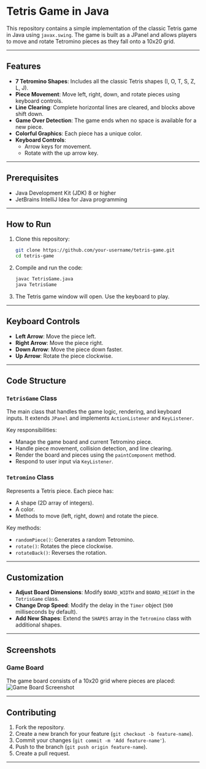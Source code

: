 # Tetris Game in Java

This repository contains a simple implementation of the classic Tetris game in Java using `javax.swing`. The game is built as a JPanel and allows players to move and rotate Tetromino pieces as they fall onto a 10x20 grid.

---

## Features

- **7 Tetromino Shapes**: Includes all the classic Tetris shapes (I, O, T, S, Z, L, J).
- **Piece Movement**: Move left, right, down, and rotate pieces using keyboard controls.
- **Line Clearing**: Complete horizontal lines are cleared, and blocks above shift down.
- **Game Over Detection**: The game ends when no space is available for a new piece.
- **Colorful Graphics**: Each piece has a unique color.
- **Keyboard Controls**: 
  - Arrow keys for movement.
  - Rotate with the up arrow key.

---

## Prerequisites

- Java Development Kit (JDK) 8 or higher
- JetBrains IntelliJ Idea for Java programming

---

## How to Run

1. Clone this repository:
   ```bash
   git clone https://github.com/your-username/tetris-game.git
   cd tetris-game
   ```

2. Compile and run the code:
   ```bash
   javac TetrisGame.java
   java TetrisGame
   ```

3. The Tetris game window will open. Use the keyboard to play.

---

## Keyboard Controls

- **Left Arrow**: Move the piece left.
- **Right Arrow**: Move the piece right.
- **Down Arrow**: Move the piece down faster.
- **Up Arrow**: Rotate the piece clockwise.

---

## Code Structure

### `TetrisGame` Class
The main class that handles the game logic, rendering, and keyboard inputs. It extends `JPanel` and implements `ActionListener` and `KeyListener`.

Key responsibilities:
- Manage the game board and current Tetromino piece.
- Handle piece movement, collision detection, and line clearing.
- Render the board and pieces using the `paintComponent` method.
- Respond to user input via `KeyListener`.

### `Tetromino` Class
Represents a Tetris piece. Each piece has:
- A shape (2D array of integers).
- A color.
- Methods to move (left, right, down) and rotate the piece.

Key methods:
- `randomPiece()`: Generates a random Tetromino.
- `rotate()`: Rotates the piece clockwise.
- `rotateBack()`: Reverses the rotation.

---

## Customization

- **Adjust Board Dimensions**: Modify `BOARD_WIDTH` and `BOARD_HEIGHT` in the `TetrisGame` class.
- **Change Drop Speed**: Modify the delay in the `Timer` object (`500` milliseconds by default).
- **Add New Shapes**: Extend the `SHAPES` array in the `Tetromino` class with additional shapes.

---

## Screenshots

### Game Board
The game board consists of a 10x20 grid where pieces are placed:
![Game Board Screenshot](https://via.placeholder.com/500x600?text=Tetris+Game+Screenshot)

---

## Contributing

1. Fork the repository.
2. Create a new branch for your feature (`git checkout -b feature-name`).
3. Commit your changes (`git commit -m 'Add feature-name'`).
4. Push to the branch (`git push origin feature-name`).
5. Create a pull request.

---
